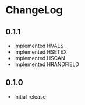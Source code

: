 # ChangeLog

## 0.1.1

* Implemented HVALS
* Implemented HSETEX
* Implemented HSCAN
* Implemented HRANDFIELD

## 0.1.0

* Initial release

